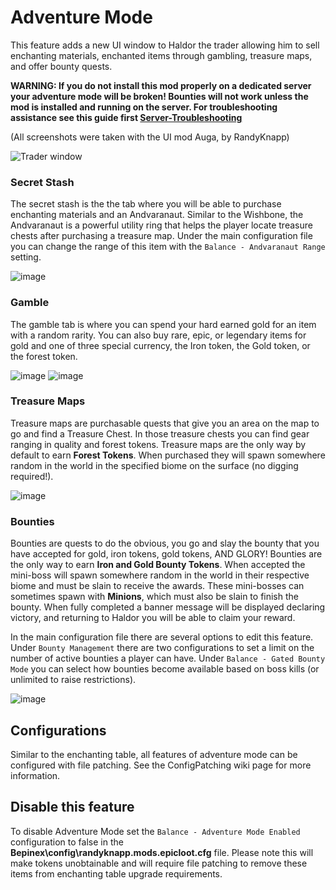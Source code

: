 # Adventure Mode

This feature adds a new UI window to Haldor the trader allowing him to sell enchanting materials, enchanted items through gambling, treasure maps, and offer bounty quests. 

**WARNING: If you do not install this mod properly on a dedicated server your adventure mode will be broken! Bounties will not work unless the mod is installed and running on the server. For troubleshooting assistance see this guide first [Server-Troubleshooting](https://github.com/Valheim-Modding/Wiki/wiki/Server-Troubleshooting)**

(All screenshots were taken with the UI mod Auga, by RandyKnapp)

![Trader window](https://user-images.githubusercontent.com/110222875/207977161-9303c0ec-bb85-40ab-9129-6c1fb97c951f.png)

### Secret Stash

The secret stash is the the tab where you will be able to purchase enchanting materials and an Andvaranaut. Similar to the Wishbone, the Andvaranaut is a powerful utility ring that helps the player locate treasure chests after purchasing a treasure map. Under the main configuration file you can change the range of this item with the ``Balance - Andvaranaut Range`` setting.

![image](https://user-images.githubusercontent.com/110222875/207977507-f75bc2b5-5e35-4736-91d4-317e31c0f143.png)

### Gamble

The gamble tab is where you can spend your hard earned gold for an item with a random rarity. You can also buy rare, epic, or legendary items for gold and one of three special currency, the Iron token, the Gold token, or the forest token.

![image](https://user-images.githubusercontent.com/110222875/207995897-9cbbb138-78c4-4429-a7e2-84d7e54c2a56.png)
![image](https://user-images.githubusercontent.com/110222875/207995956-43a58196-3626-4f0e-ac00-41f925441dba.png)

### Treasure Maps

Treasure maps are purchasable quests that give you an area on the map to go and find a Treasure Chest. In those treasure chests you can find gear ranging in quality and forest tokens. Treasure maps are the only way by default to earn **Forest Tokens**. When purchased they will spawn somewhere random in the world in the specified biome on the surface (no digging required!).

![image](https://user-images.githubusercontent.com/110222875/207996367-d7096467-17d6-41b7-9776-55472078c1ae.png)

### Bounties

Bounties are quests to do the obvious, you go and slay the bounty that you have accepted for gold, iron tokens, gold tokens, AND GLORY! Bounties are the only way to earn **Iron and Gold Bounty Tokens**. When accepted the mini-boss will spawn somewhere random in the world in their respective biome and must be slain to receive the awards. These mini-bosses can sometimes spawn with **Minions**, which must also be slain to finish the bounty. When fully completed a banner message will be displayed declaring victory, and returning to Haldor you will be able to claim your reward.

In the main configuration file there are several options to edit this feature. Under ``Bounty Management`` there are two configurations to set a limit on the number of active bounties a player can have. Under ``Balance - Gated Bounty Mode`` you can select how bounties become available based on boss kills (or unlimited to raise restrictions).

![image](https://user-images.githubusercontent.com/110222875/207997398-17532fed-3112-438c-9845-15babcdc03e3.png)

## Configurations

Similar to the enchanting table, all features of adventure mode can be configured with file patching. See the ConfigPatching wiki page for more information.

## Disable this feature

To disable Adventure Mode set the ``Balance - Adventure Mode Enabled`` configuration to false in the **Bepinex\config\randyknapp.mods.epicloot.cfg** file. Please note this will make tokens unobtainable and will require file patching to remove these items from enchanting table upgrade requirements.
